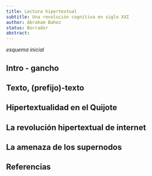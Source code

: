 ```yaml
---
title: Lectura hipertextual
subtitle: Una revolución cognitiva en siglo XXI
author: Abraham Bahez
status: Borrador
abstract:
---
```

*esquema inicial*

##  Intro - gancho
## Texto, (prefijo)-texto

## Hipertextualidad en el Quijote
## La revolución hipertextual de internet
## La amenaza de los supernodos

## Referencias